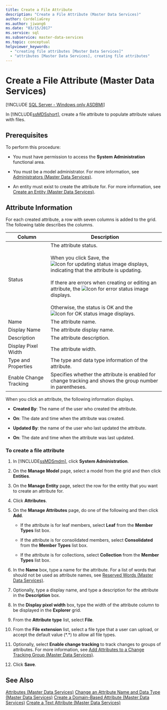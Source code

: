 ```yaml
---
title: Create a File Attribute
description: "Create a File Attribute (Master Data Services)"
author: CordeliaGrey
ms.author: jiwang6
ms.date: "03/15/2017"
ms.service: sql
ms.subservice: master-data-services
ms.topic: conceptual
helpviewer_keywords:
  - "creating file attributes [Master Data Services]"
  - "attributes [Master Data Services], creating file attributes"
---
```

# Create a File Attribute (Master Data Services)

[!INCLUDE [SQL Server - Windows only ASDBMI](../includes/applies-to-version/sql-windows-only-asdbmi.md)]

  In [!INCLUDE[ssMDSshort](../includes/ssmdsshort-md.md)], create a file attribute to populate attribute values with files.

## Prerequisites
 To perform this procedure:

-   You must have permission to access the **System Administration** functional area.

-   You must be a model administrator. For more information, see [Administrators &#40;Master Data Services&#41;](../master-data-services/administrators-master-data-services.md).

-   An entity must exist to create the attribute for. For more information, see [Create an Entity &#40;Master Data Services&#41;](../master-data-services/create-an-entity-master-data-services.md).

## Attribute Information
 For each created attribute, a row with seven columns is added to the grid. The following table describes the columns.

|Column|Description|
|------------|-----------------|
|Status|The attribute status.<br /><br /> When you click Save, the ![Icon for updating status](../master-data-services/media/mds-statusicon-updating.png "Icon for updating status") image displays, indicating that the attribute is updating.<br /><br /> If there are errors when creating or editing an attribute, the ![Icon for error status](../master-data-services/media/mds-statusicon-error.png "Icon for error status") image displays.<br /><br /> Otherwise, the status is OK and the ![Icon for OK status](../master-data-services/media/mds-statusicon-ok.png "Icon for OK status") image displays.|
|Name|The attribute name.|
|Display Name|The attribute display name.|
|Description|The attribute description.|
|Display Pixel Width|The attribute width.|
|Type and Properties|The type and data type information of the attribute.|
|Enable Change Tracking|Specifies whether the attribute is enabled for change tracking and shows the group number in parentheses.|

 When you click an attribute, the following information displays.

-   **Created By**: The name of the user who created the attribute.

-   **On**: The date and time when the attribute was created.

-   **Updated By**: the name of the user who last updated the attribute.

-   **On**: The date and time when the attribute was last updated.

### To create a file attribute

1.  In [!INCLUDE[ssMDSmdm](../includes/ssmdsmdm-md.md)], click **System Administration**.

2.  On the **Manage Model** page, select a model from the grid and then click **Entities**.

3.  On the **Manage Entity** page, select the row for the entity that you want to create an attribute for.

4.  Click **Attributes**.

5.  On the **Manage Attributes** page, do one of the following and then click **Add**.

    -   If the attribute is for leaf members, select **Leaf** from the **Member Types** list box.

    -   If the attribute is for consolidated members, select **Consolidated** from the **Member Types** list box.

    -   If the attribute is for collections, select **Collection** from the **Member Types** list box.

6.  In the **Name** box, type a name for the attribute. For a list of words that should not be used as attribute names, see [Reserved Words &#40;Master Data Services&#41;](../master-data-services/reserved-words-master-data-services.md).

7.  Optionally, type a display name, and type a description for the attribute in the **Description** box.

8.  In the **Display pixel width** box, type the width of the attribute column to be displayed in the **Explorer** grid.

9. From the **Attribute type** list, select **File**.

10. From the **File extension** list, select a file type that a user can upload, or accept the default value (*.\*) to allow all file types.

11. Optionally, select **Enable change tracking** to track changes to groups of attributes. For more information, see [Add Attributes to a Change Tracking Group &#40;Master Data Services&#41;](../master-data-services/add-attributes-to-a-change-tracking-group-master-data-services.md).

12. Click **Save**.

## See Also
 [Attributes &#40;Master Data Services&#41;](../master-data-services/attributes-master-data-services.md) 
 [Change an Attribute Name and Data Type &#40;Master Data Services&#41;](../master-data-services/change-an-attribute-name-and-data-type-master-data-services.md) 
 [Create a Domain-Based Attribute &#40;Master Data Services&#41;](../master-data-services/create-a-domain-based-attribute-master-data-services.md) 
 [Create a Text Attribute &#40;Master Data Services&#41;](../master-data-services/create-a-text-attribute-master-data-services.md)


